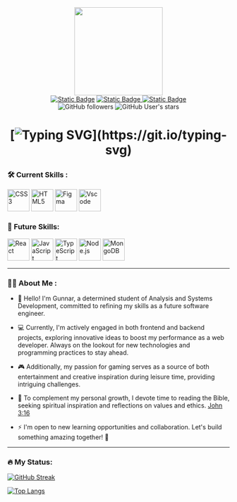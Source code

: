 <div id="header" align="center">
  <img
    src="https://media.giphy.com/media/t1j3KW8BXTzccCLdNb/giphy.gif?cid=790b7611jted3jxia6us90bhmd5z8hhfdi87hzx1seco7w8t&ep=v1_stickers_search&rid=giphy.gif&ct=s"
    width="200"
  />
  <div id="badges">
    <a href="https://www.linkedin.com/in/gunnar-vingren-72663a2a2/"
      ><img
        alt="Static Badge"
        src="https://img.shields.io/badge/LinkedIn-blue?style=for-the-badge&logo=Linkedin"
    /></a>
    <a href="https://www.instagram.com/gunnnnar.exe/"
      ><img
        alt="Static Badge"
        src="https://img.shields.io/badge/Instagram-%235851db?style=for-the-badge&logo=Instagram&logoColor=white"
      />
    </a>
    <a href="https://www.twitch.tv/gunnar__vingren">
      <img alt="Static Badge" src="https://img.shields.io/badge/Twitch-Gunnar?style=for-the-badge&logo=twitch&logoColor=white&color=%236441a5">
    </a>
  </div>
  <div id="gitstatus">
    <img
      alt="GitHub followers"
      src="https://img.shields.io/github/followers/GunnarOliveira?style=for-the-badge&logo=github&labelColor=black&color=darkorange"
    />
    <img
      alt="GitHub User's stars"
      src="https://img.shields.io/github/stars/GunnarOliveira?style=for-the-badge&logo=github&logoColor=white&labelColor=black&color=blue"
    />
  </div>
  <h1>
    
   [![Typing SVG](https://readme-typing-svg.demolab.com?font=Poppins&weight=600&size=30&pause=1000&color=009BF7&center=true&vCenter=true&multiline=true&random=true&width=435&lines=Hey+there!+I'm+Gunnar!)](https://git.io/typing-svg)
  </h1>
  </div>


### :hammer_and_wrench: Current Skills :

<div>
    <a href="https://www.w3schools.com/css/" rel="nofollow"><img src="https://user-images.githubusercontent.com/103836216/164469302-1fa2710c-4915-49a6-be39-1a3d6fc8a763.png" alt="CSS3" height="50"             style="max-width: 100%;"></a>  
    <a href="https://en.wikipedia.org/wiki/HTML5" rel="nofollow"><img src="https://simpleicons.org/icons/html5.svg" alt="HTML5" height="50"       style="max-width: 100%;"></a>  
    <a href="https://www.figma.com/" rel="nofollow"><img           src="https://camo.githubusercontent.com/ed1bd8ccbe7cb039513eb0586ede4b08f67a1f787e8ea821f2e7855fe9eccd6f/68747470733a2f2f70726f66696c696e61746f722e7269736861762e6465762f736b696c6c732d6173736574732f6669676d612d69636f6e2e737667" alt="Figma" height="50" data-canonical-src="https://profilinator.rishav.dev/skills-assets/figma-icon.svg" style="max-width: 100%;"></a>  
    <a href="https://code.visualstudio.com/" rel="nofollow"><img src="https://user-images.githubusercontent.com/103836216/164471099-ef2d9cde-5791-4e92-94eb-4369289a3b9d.png" alt="Vscode" height="50"             style="max-width: 100%;"></a>   
</div>

### :rocket: Future Skills:

<div>
<a href="https://reactjs.org/" rel="nofollow"><img src="https://user-images.githubusercontent.com/103836216/191021594-57b3d4ab-0078-4c98-ab76-57c913759568.png" alt="React" height="50" style="max-width: 100%;"></a>    
<a href="https://www.javascript.com/" rel="nofollow"><img src="https://user-images.githubusercontent.com/103836216/164469558-3b45ab8d-2ab0-40f0-887c-2aa22c84c771.png" alt="JavaScript" height="50" style="max-width: 100%;"></a>
<a href="https://www.typescriptlang.org/" rel="nofollow"><img src="https://camo.githubusercontent.com/458c0d3ebe5ab840c6fc3e7f5e9abb5ca9252cf5624d25d21fad3c635a18ecb8/68747470733a2f2f70726f66696c696e61746f722e7269736861762e6465762f736b696c6c732d6173736574732f747970657363726970742d6f726967696e616c2e737667" alt="TypeScript" height="50" data-canonical-src="https://profilinator.rishav.dev/skills-assets/typescript-original.svg" style="max-width: 100%;"></a>
<a href="https://nodejs.org/" rel="nofollow"><img src="https://user-images.githubusercontent.com/103836216/191022005-9c366454-a2bf-4477-996b-8324b06a5a52.png" alt="Node.js" height="50" style="max-width: 100%;"></a>
<a href="https://www.mongodb.com/" rel="nofollow"><img src="https://user-images.githubusercontent.com/103836216/205490624-7e2d566c-fd21-4d64-ab7a-fb3253ee5775.png" alt="MongoDB" height="50" style="max-width: 100%;"></a>
</div>


---
### :woman_technologist: About Me :
- :wave: Hello! I'm Gunnar, a determined student of Analysis and Systems Development, committed to refining my skills as a future software engineer.

- 💻 Currently, I'm actively engaged in both frontend and backend projects, exploring innovative ideas to boost my performance as a web developer. Always on the lookout for new technologies and programming practices to stay ahead.
- 🎮 Additionally, my passion for gaming serves as a source of both entertainment and creative inspiration during leisure time, providing intriguing challenges.
- 📖 To complement my personal growth, I devote time to reading the Bible, seeking spiritual inspiration and reflections on values and ethics. <a href="https://www.biblegateway.com/passage/?search=John%203%3A16&version=NIV" style:color:white>John 3:16</a>
- ⚡ I'm open to new learning opportunities and collaboration. Let's build something amazing together! 🚀

---
### :fire: My Status:
[![GitHub Streak](https://streak-stats.demolab.com?user=GunnarOliveira&theme=tokyonight&hide_border=true&mode=weekly)](https://git.io/streak-stats)

[![Top Langs](https://github-readme-stats.vercel.app/api/top-langs/?username=GunnarOliveira&theme=tokyonight&hide_border=true)](https://github.com/anuraghazra/github-readme-stats)
